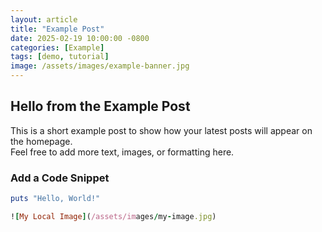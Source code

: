 ```yaml
---
layout: article
title: "Example Post"
date: 2025-02-19 10:00:00 -0800
categories: [Example]
tags: [demo, tutorial]
image: /assets/images/example-banner.jpg
---
```


## Hello from the Example Post

This is a short example post to show how your latest posts will appear on the homepage.  
Feel free to add more text, images, or formatting here.

### Add a Code Snippet

```ruby
puts "Hello, World!"

![My Local Image](/assets/images/my-image.jpg)